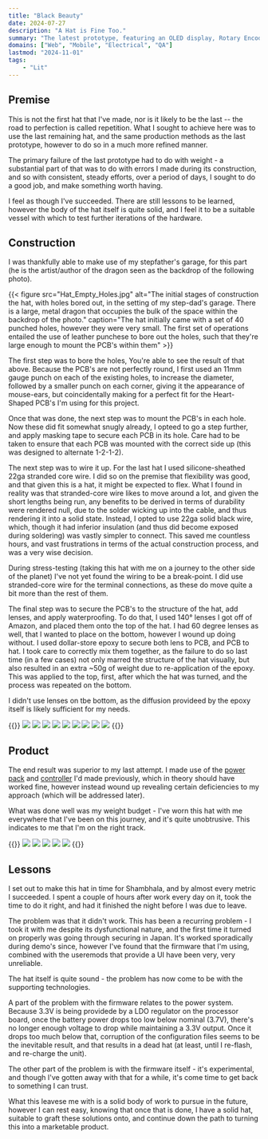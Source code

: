 ```yaml
---
title: "Black Beauty"
date: 2024-07-27
description: "A Hat is Fine Too."
summary: "The latest prototype, featuring an OLED display, Rotary Encoder UI, 3000mAh battery, 140° optics, using the ESP32-S3 MPU, and WLED to create a live, interactive lightshow on the top of my head. And, it's light enough to wear comfortably, weighing in at a  modest 340g."
domains: ["Web", "Mobile", "Electrical", "QA"]
lastmod: "2024-11-01"
tags:
    - "Lit"
---
```

## Premise

This is not the first hat that I've made, nor is it likely to be the last -- the road to perfection is called repetition. 
What I sought to achieve here was to use the last remaining hat, and the same production methods as the last prototype, 
however to do so in a much more refined manner.

The primary failure of the last prototype had to do with weight - a substantial part of that was to do with errors 
I made during its construction, and so with consistent, steady efforts, over a period of days, I sought to do a good 
job, and make something worth having.

I feel as though I've succeeded. There are still lessons to be learned, however the body of the hat itself is 
quite solid, and I feel it to be a suitable vessel with which to test further iterations of the hardware.

## Construction

I was thankfully able to make use of my stepfather's garage, for this part (he is the artist/author of the dragon 
seen as the backdrop of the following photo).

{{< figure
    src="Hat_Empty_Holes.jpg"
    alt="The initial stages of construction the hat, with holes bored out, in the setting of my step-dad's garage. There is a large, metal dragon that occupies the bulk of the space within the backdrop of the photo."
    caption="The hat initially came with a set of 40 punched holes, however they were very small. The first set of operations entailed the use of leather punchese to bore out the holes, such that they're large enough to mount the PCB's within them"
    >}}

The first step was to bore the holes, You're able to see the result of that above. Because the PCB's are not perfectly 
round, I first used an 11mm gauge punch on each of the existing holes, to increase the diameter, followed by a smaller punch on 
each corner, giving it the appearance of mouse-ears, but coincidentally making for a perfect fit for the Heart-Shaped PCB's I'm using for this project.

Once that was done, the next step was to mount the PCB's in each hole. Now these did fit somewhat snugly already, 
I opteed to go a step further, and apply masking tape to secure each PCB in its hole. Care had to be taken to ensure 
that each PCB was mounted with the correct side up (this was designed to alternate 1-2-1-2). 

The next step was to wire it up. For the last hat I used silicone-sheathed 22ga stranded core wire. I did so on the premise 
that flexibility was good, and that given this is a hat, it might be expected to flex. What I found in reality was that 
stranded-core wire likes to move around a lot, and given the short lengths being run, any benefits to be derived in terms of 
durability were rendered null, due to the solder wicking up into the cable, and thus rendering it into a solid state. Instead, I opted to use 
22ga solid black wire, which, though it had inferior insulation (and thus did become exposed during soldering) was vastly simpler to connect. This 
saved me countless hours, and vast frustrations in terms of the actual construction process, and was a very wise decision.

During stress-testing (taking this hat with me on a journey to the other side of the planet) I've not yet found the wiring to be a break-point. 
I did use stranded-core wire for the terminal connections, as these do move quite a bit more than the rest of them.

The final step was to secure the PCB's to the structure of the hat, add lenses, and apply waterproofing. To do that, I used 140° lenses I got off of 
Amazon, and placed them onto the top of the hat. I had 60 degree lenses as well, that I wanted to place on the bottom, however I wound up doing without. 
I used dollar-store epoxy to secure both lens to PCB, and PCB to hat. I took care to correctly mix them together, as the failure to do so last time (in a few cases) 
not only marred the structure of the hat visually, but also resulted in an extra ~50g of weight due to re-application of the epoxy. 
This was applied to the top, first, after which the hat was turned, and the process was repeated on the bottom.

I didn't use lenses on tbe bottom, as the diffusion provideed by the epoxy itself is likely sufficient for my needs.



{{<gallery>}}
<img src="Hat_PCB_Fitting_1.jpg" class="grid-w50 md:grid-w33" />
<img src="Hat_PCB_Fitting_2.jpg" class="grid-w50 md:grid-w33" />
<img src="Hat_PCB_Wiring_1.jpg" class="grid-w50 md:grid-w33" />
<img src="Hat_PCB_Wiring_2.jpg" class="grid-w50 md:grid-w33" />
<img src="Hat_PCB_Wiring_3.jpg" class="grid-w50 md:grid-w33" />
<img src="Epoxy_Shield_1.jpg" class="grid-w50 md:grid-w33" />
<img src="Epoxy_Shield_2.jpg" class="grid-w50 md:grid-w33" />
<img src="Hat_Epoxy_Shielded.jpg" class="grid-w50 md:grid-w33" />
<img src="Hat_Lenses_Mounted.jpg" class="grid-w50 md:grid-w33" />
{{</gallery>}}


## Product
The end result was superior to my last attempt. I made use of the [power pack](/portfolio/3000-mah-power-pack) and 
[controller](/portfolio/esp32-s3-oled-led-controller) I'd made previously, which in theory should have worked fine, 
however instead wound up revealing certain deficiencies to my approach (which will be addressed later).

What was done well was my weight budget - I've worn this hat with me everywhere that I've been on this journey, 
and it's quite unobtrusive. This indicates to me that I'm on the right track.

{{<gallery>}}
<img src="Hat - On, Top.jpg" class="grid-w50 md:grid-w33"/>
<img src="Hat - On.jpg" class="grid-w50 md:grid-w33"/>
<img src="Hat - Off.jpg" class="grid-w50 md:grid-w33"/>
<img src="Hat - Top, Off.jpg" class="grid-w50 md:grid-w33"/>
<img src="Hat - Off 2.jpg" class="grid-w50 md:grid-w33"/>
{{</gallery>}}

## Lessons
I set out to make this hat in time for Shambhala, and by almost every metric I succeeded. I spent a couple of 
hours after work every day on it, took the time to do it right, and had it finished the night before I was due to leave.

The problem was that it didn't work. This has been a recurring problem - I took it with me despite its dysfunctional nature, 
and the first time it turned on properly was going through securing in Japan. It's worked sporadically during demo's since, 
however I've found that the firmware that I'm using, combined with the useremods that provide a UI have been very, 
very unreliable.

The hat itself is quite sound - the problem has now come to be with the supporting technologies.

A part of the problem with the firmware relates to the power system. Because 3.3V is being providede by a LDO regulator 
on the processor board, once the battery power drops too low below nominal (3.7V), there's no longer enough voltage to drop 
while maintaining a 3.3V output. Once it drops too much below that, corruption of the configuration files seems to be the 
inevitable result, and that results in a dead hat (at least, until I re-flash, and re-charge the unit).

The other part of the problem is with the firmware itself - it's experimental, and though I've gotten away with that for a while, 
it's come time to get back to something I can trust.

What this leavese me with is a solid body of work to pursue in the future, however I can rest easy, knowing that once 
that is done, I have a solid hat, suitable to graft these solutions onto, and continue down the path to turning this into a 
marketable product.

